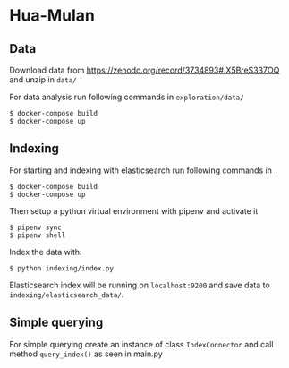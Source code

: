 # Hua-Mulan


## Data

Download data from https://zenodo.org/record/3734893#.X5BreS337OQ and unzip in `data/`

For data analysis run following commands in `exploration/data/`
```
$ docker-compose build
$ docker-compose up
```

## Indexing

For starting and indexing with elasticsearch run following commands in  `.`

```
$ docker-compose build
$ docker-compose up
```

Then setup a python virtual environment with pipenv and activate it
```
$ pipenv sync
$ pipenv shell
```
Index the data with:
```
$ python indexing/index.py
```
Elasticsearch index will be running on `localhost:9200` and save data to `indexing/elasticsearch_data/`.

## Simple querying

For simple querying create an instance of class `IndexConnector` and call method `query_index()` as seen in main.py

